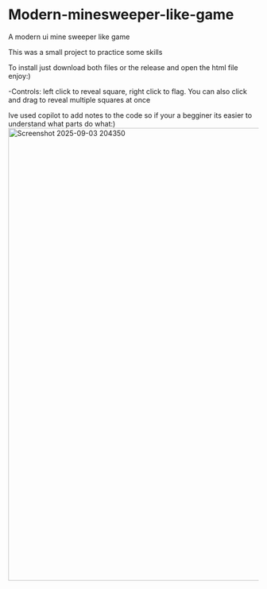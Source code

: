 # Modern-minesweeper-like-game
A modern ui mine sweeper like game 

This was a small project to practice some skills 

To install just download both files or the release and open the html file enjoy:)

-Controls: left click to reveal square, right click to flag. You can also click and drag to reveal multiple squares at once

 Ive used copilot to add notes to the code so if your a begginer its easier to understand what parts do what:)
 <img width="1919" height="910" alt="Screenshot 2025-09-03 204350" src="https://github.com/user-attachments/assets/6a32f822-4fc8-4b2f-aa46-22fdc960403d" />
